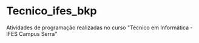 # Tecnico_ifes_bkp
Atividades de programação realizadas no curso "Técnico em Informática - IFES Campus Serra"

